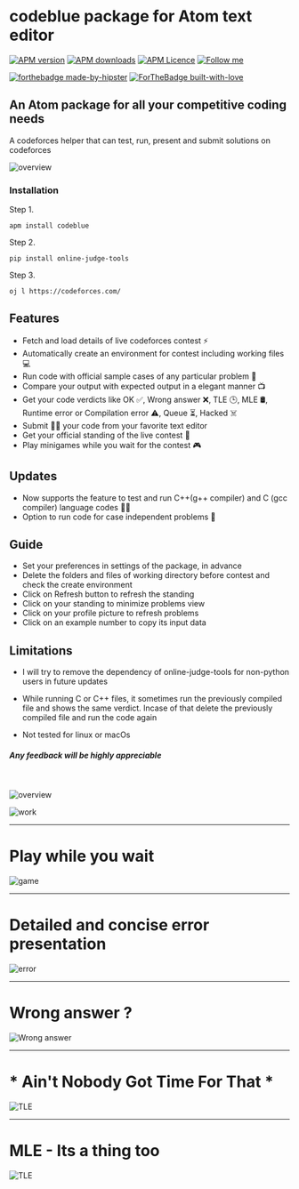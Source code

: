 # codeblue package for Atom text editor

[![APM version](https://img.shields.io/apm/v/codeblue?style=flat-square)](https://atom.io/packages/codeblue)
[![APM downloads](https://img.shields.io/apm/dm/codeblue?style=flat-square)](https://atom.io/packages/codeblue)
[![APM Licence](https://img.shields.io/badge/licence-MIT-orange?style=flat-square)](https://opensource.org/licences/MIT)
[![Follow me](https://img.shields.io/github/followers/blueedgetechno?label=follow%20me&style=social)](https://github.com/blueedgetechno)

[![forthebadge made-by-hipster](https://forthebadge.com/images/badges/built-by-hipsters.svg)](https://www.javascript.com/)
[![ForTheBadge built-with-love](http://ForTheBadge.com/images/badges/built-with-love.svg)](https://github.com/blueedgetechno)

## An Atom package for all your competitive coding needs

A codeforces helper that can test, run, present and submit solutions on codeforces
<br>

![overview](https://raw.githubusercontent.com/blueedgetechno/codeblue/master/img/code.gif)

### Installation
Step 1.
```
apm install codeblue
```
Step 2.
```
pip install online-judge-tools
```
Step 3.
```
oj l https://codeforces.com/
```

## Features

- Fetch and load details of live codeforces contest ⚡
- Automatically create an environment for contest including working files 💻
- Run code with official sample cases of any particular problem 🔭
- Compare your output with expected output in a elegant manner 📺
- Get your code verdicts like OK ✅, Wrong answer ❌, TLE 🕒, MLE 🛢, Runtime error or Compilation error ⚠, Queue ⏳, Hacked ☠️
- Submit 🏳‍🌈 your code from your favorite text editor
- Get your official standing of the live contest 👥
- Play minigames while you wait for the contest 🎮

## Updates
- Now supports the feature to test and run C++(g++ compiler) and C (gcc compiler) language codes 🎉🎊
- Option to run code for case independent problems 📡

## Guide
- Set your preferences in settings of the package, in advance
- Delete the folders and files of working directory before contest and check the create environment
- Click on Refresh button to refresh the standing
- Click on your standing to minimize problems view
- Click on your profile picture to refresh problems
- Click on an example number to copy its input data

## Limitations
- I will try to remove the dependency of online-judge-tools for non-python users in future updates

- While running C or C++ files, it sometimes run the previously compiled file and shows the same verdict. Incase of that delete the previously compiled file and run the code again

- Not tested for linux or macOs

##### Any feedback will be highly appreciable

<br>  

![overview](https://raw.githubusercontent.com/blueedgetechno/codeblue/master/img/face.png)


![work](https://raw.githubusercontent.com/blueedgetechno/codeblue/master/img/work.png)
<hr>

# Play while you wait

![game](https://raw.githubusercontent.com/blueedgetechno/codeblue/master/img/game.png)
<hr>

# Detailed and concise error presentation

![error](https://raw.githubusercontent.com/blueedgetechno/codeblue/master/img/error.png)
<hr>

# Wrong answer ?

![Wrong answer](https://raw.githubusercontent.com/blueedgetechno/codeblue/master/img/run.png)
<hr>

# * Ain't Nobody Got Time For That *
![TLE](https://raw.githubusercontent.com/blueedgetechno/codeblue/master/img/tle.png)
<hr>

# MLE - Its a thing too
![TLE](https://raw.githubusercontent.com/blueedgetechno/codeblue/master/img/mle.png)
